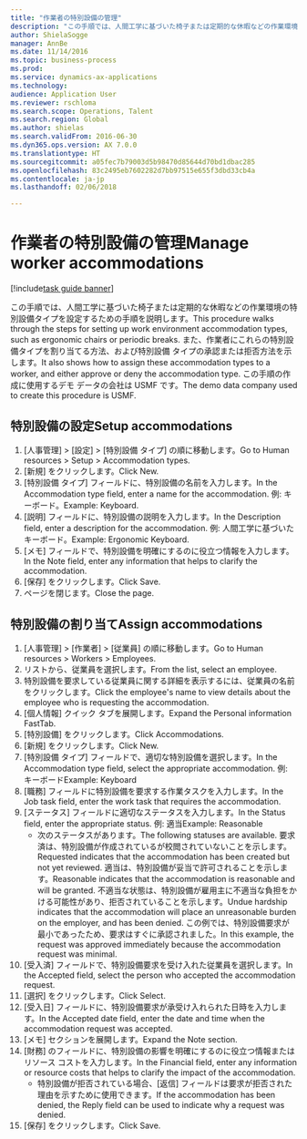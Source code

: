 ```yaml
--- 
title: "作業者の特別設備の管理"
description: "この手順では、人間工学に基づいた椅子または定期的な休暇などの作業環境の特別設備タイプを設定するための手順を説明します。"
author: ShielaSogge
manager: AnnBe
ms.date: 11/14/2016
ms.topic: business-process
ms.prod: 
ms.service: dynamics-ax-applications
ms.technology: 
audience: Application User
ms.reviewer: rschloma
ms.search.scope: Operations, Talent
ms.search.region: Global
ms.author: shielas
ms.search.validFrom: 2016-06-30
ms.dyn365.ops.version: AX 7.0.0
ms.translationtype: HT
ms.sourcegitcommit: a05fec7b79003d5b98470d85644d70bd1dbac285
ms.openlocfilehash: 83c2495eb7602282d7bb97515e655f3dbd33cb4a
ms.contentlocale: ja-jp
ms.lasthandoff: 02/06/2018

---
```

# <a name="manage-worker-accommodations"></a><span data-ttu-id="e252e-103">作業者の特別設備の管理</span><span class="sxs-lookup"><span data-stu-id="e252e-103">Manage worker accommodations</span></span>

[!include[task guide banner](../../../includes/task-guide-banner.md)]

<span data-ttu-id="e252e-104">この手順では、人間工学に基づいた椅子または定期的な休暇などの作業環境の特別設備タイプを設定するための手順を説明します。</span><span class="sxs-lookup"><span data-stu-id="e252e-104">This procedure walks through the steps for setting up work environment accommodation types, such as ergonomic chairs or periodic breaks.</span></span> <span data-ttu-id="e252e-105">また、作業者にこれらの特別設備タイプを割り当てる方法、および特別設備 タイプの承認または拒否方法を示します。</span><span class="sxs-lookup"><span data-stu-id="e252e-105">It also shows how to assign these accommodation types to a worker, and either approve or deny the accommodation type.</span></span> <span data-ttu-id="e252e-106">この手順の作成に使用するデモ データの会社は USMF です。</span><span class="sxs-lookup"><span data-stu-id="e252e-106">The demo data company used to create this procedure is USMF.</span></span>


## <a name="setup-accommodations"></a><span data-ttu-id="e252e-107">特別設備の設定</span><span class="sxs-lookup"><span data-stu-id="e252e-107">Setup accommodations</span></span>
1. <span data-ttu-id="e252e-108">[人事管理] > [設定] > [特別設備 タイプ] の順に移動します。</span><span class="sxs-lookup"><span data-stu-id="e252e-108">Go to Human resources > Setup > Accommodation types.</span></span>
2. <span data-ttu-id="e252e-109">[新規] をクリックします。</span><span class="sxs-lookup"><span data-stu-id="e252e-109">Click New.</span></span>
3. <span data-ttu-id="e252e-110">[特別設備 タイプ] フィールドに、特別設備の名前を入力します。</span><span class="sxs-lookup"><span data-stu-id="e252e-110">In the Accommodation type field, enter a name for the accommodation.</span></span> <span data-ttu-id="e252e-111">例: キーボード。</span><span class="sxs-lookup"><span data-stu-id="e252e-111">Example: Keyboard.</span></span>
4. <span data-ttu-id="e252e-112">[説明] フィールドに、特別設備の説明を入力します。</span><span class="sxs-lookup"><span data-stu-id="e252e-112">In the Description field, enter a description for the accommodation.</span></span> <span data-ttu-id="e252e-113">例: 人間工学に基づいたキーボード。</span><span class="sxs-lookup"><span data-stu-id="e252e-113">Example: Ergonomic Keyboard.</span></span>
5. <span data-ttu-id="e252e-114">[メモ] フィールドで、特別設備を明確にするのに役立つ情報を入力します。</span><span class="sxs-lookup"><span data-stu-id="e252e-114">In the Note field, enter any information that helps to clarify the accommodation.</span></span>
6. <span data-ttu-id="e252e-115">[保存] をクリックします。</span><span class="sxs-lookup"><span data-stu-id="e252e-115">Click Save.</span></span>
7. <span data-ttu-id="e252e-116">ページを閉じます。</span><span class="sxs-lookup"><span data-stu-id="e252e-116">Close the page.</span></span>

## <a name="assign-accommodations"></a><span data-ttu-id="e252e-117">特別設備の割り当て</span><span class="sxs-lookup"><span data-stu-id="e252e-117">Assign accommodations</span></span>
1. <span data-ttu-id="e252e-118">[人事管理] > [作業者] > [従業員] の順に移動します。</span><span class="sxs-lookup"><span data-stu-id="e252e-118">Go to Human resources > Workers > Employees.</span></span>
2. <span data-ttu-id="e252e-119">リストから、従業員を選択します。</span><span class="sxs-lookup"><span data-stu-id="e252e-119">From the list, select an employee.</span></span>
3. <span data-ttu-id="e252e-120">特別設備を要求している従業員に関する詳細を表示するには、従業員の名前をクリックします。</span><span class="sxs-lookup"><span data-stu-id="e252e-120">Click the employee's name to view details about the employee who is requesting the accommodation.</span></span>
4. <span data-ttu-id="e252e-121">[個人情報] クイック タブを展開します。</span><span class="sxs-lookup"><span data-stu-id="e252e-121">Expand the Personal information FastTab.</span></span>
5. <span data-ttu-id="e252e-122">[特別設備] をクリックします。</span><span class="sxs-lookup"><span data-stu-id="e252e-122">Click Accommodations.</span></span>
6. <span data-ttu-id="e252e-123">[新規] をクリックします。</span><span class="sxs-lookup"><span data-stu-id="e252e-123">Click New.</span></span>
7. <span data-ttu-id="e252e-124">[特別設備 タイプ] フィールドで、適切な特別設備を選択します。</span><span class="sxs-lookup"><span data-stu-id="e252e-124">In the Accommodation type field, select the appropriate accommodation.</span></span> <span data-ttu-id="e252e-125">例: キーボード</span><span class="sxs-lookup"><span data-stu-id="e252e-125">Example: Keyboard</span></span>
8. <span data-ttu-id="e252e-126">[職務] フィールドに特別設備を要求する作業タスクを入力します。</span><span class="sxs-lookup"><span data-stu-id="e252e-126">In the Job task field, enter the work task that requires the accommodation.</span></span>
9. <span data-ttu-id="e252e-127">[ステータス] フィールドに適切なステータスを入力します。</span><span class="sxs-lookup"><span data-stu-id="e252e-127">In the Status field, enter the appropriate status.</span></span> <span data-ttu-id="e252e-128">例: 適当</span><span class="sxs-lookup"><span data-stu-id="e252e-128">Example: Reasonable</span></span>
    * <span data-ttu-id="e252e-129">次のステータスがあります。</span><span class="sxs-lookup"><span data-stu-id="e252e-129">The following statuses are available.</span></span> <span data-ttu-id="e252e-130">要求済は、特別設備が作成されているが校閲されていないことを示します。</span><span class="sxs-lookup"><span data-stu-id="e252e-130">Requested indicates that the accommodation has been created but not yet reviewed.</span></span> <span data-ttu-id="e252e-131">適当は、特別設備が妥当で許可されることを示します。</span><span class="sxs-lookup"><span data-stu-id="e252e-131">Reasonable indicates that the accommodation is reasonable and will be granted.</span></span> <span data-ttu-id="e252e-132">不適当な状態は、特別設備が雇用主に不適当な負担をかける可能性があり、拒否されていることを示します。</span><span class="sxs-lookup"><span data-stu-id="e252e-132">Undue hardship indicates that the accommodation will place an unreasonable burden on the employer, and has been denied.</span></span> <span data-ttu-id="e252e-133">この例では、特別設備要求が最小であったため、要求はすぐに承認されました。</span><span class="sxs-lookup"><span data-stu-id="e252e-133">In this example, the request was approved immediately because the accommodation request was minimal.</span></span>  
10. <span data-ttu-id="e252e-134">[受入済] フィールドで、特別設備要求を受け入れた従業員を選択します。</span><span class="sxs-lookup"><span data-stu-id="e252e-134">In the Accepted field, select the person who accepted the accommodation request.</span></span>
11. <span data-ttu-id="e252e-135">[選択] をクリックします。</span><span class="sxs-lookup"><span data-stu-id="e252e-135">Click Select.</span></span>
12. <span data-ttu-id="e252e-136">[受入日] フィールドに、特別設備要求が承受け入れられた日時を入力します。</span><span class="sxs-lookup"><span data-stu-id="e252e-136">In the Accepted date field, enter the date and time when the accommodation request was accepted.</span></span>
13. <span data-ttu-id="e252e-137">[メモ] セクションを展開します。</span><span class="sxs-lookup"><span data-stu-id="e252e-137">Expand the Note section.</span></span>
14. <span data-ttu-id="e252e-138">[財務] のフィールドに、特別設備の影響を明確にするのに役立つ情報またはリソース コストを入力します。</span><span class="sxs-lookup"><span data-stu-id="e252e-138">In the Financial field, enter any information or resource costs that helps to clarify the impact of the accommodation.</span></span>
    * <span data-ttu-id="e252e-139">特別設備が拒否されている場合、[返信] フィールドは要求が拒否された理由を示すために使用できます。</span><span class="sxs-lookup"><span data-stu-id="e252e-139">If the accommodation has been denied, the Reply field can be used to indicate why a request was denied.</span></span>  
15. <span data-ttu-id="e252e-140">[保存] をクリックします。</span><span class="sxs-lookup"><span data-stu-id="e252e-140">Click Save.</span></span>


